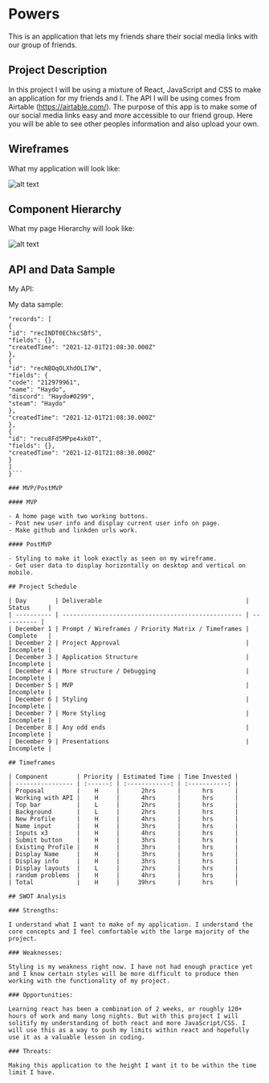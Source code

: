 # Powers

This is an application that lets my friends share their social media links with our group of friends.

## Project Description

In this project I will be using a mixture of React, JavaScript and CSS to make an application for my friends and I. The API I will be using comes from Airtable (https://airtable.com/). The purpose of this app is to make some of our social media links easy and more accessible to our friend group. Here you will be able to see other peoples information and also upload your own.

## Wireframes

What my application will look like:

![alt text](https://i.ibb.co/KX5ccW8/Screenshot-from-2021-12-01-13-40-32.png)

## Component Hierarchy

What my page Hierarchy will look like:

![alt text](https://i.ibb.co/k6s5L92/Screenshosadwadasdawt-from-2021-12-02-14-59-32.jpg)

## API and Data Sample

My API:

My data sample:

````{
"records": [
{
"id": "recINDT0EChkcSBfS",
"fields": {},
"createdTime": "2021-12-01T21:08:30.000Z"
},
{
"id": "recNBOqOLXhdOLI7W",
"fields": {
"code": "212979961",
"name": "Haydo",
"discord": "Haydo#0299",
"steam": "Haydo"
},
"createdTime": "2021-12-01T21:08:30.000Z"
},
{
"id": "recu8Fd5MPpe4xk0T",
"fields": {},
"createdTime": "2021-12-01T21:08:30.000Z"
}
]
}```

### MVP/PostMVP

#### MVP

- A home page with two working buttons.
- Post new user info and display current user info on page.
- Make github and linkden urls work.

#### PostMVP

- Styling to make it look exactly as seen on my wireframe.
- Get user data to display horizontally on desktop and vertical on mobile.

## Project Schedule

| Day        | Deliverable                                        | Status     |
| ---------- | -------------------------------------------------- | ---------- |
| December 1 | Prompt / Wireframes / Priority Matrix / Timeframes | Complete   |
| December 2 | Project Approval                                   | Incomplete |
| December 3 | Application Structure                              | Incomplete |
| December 4 | More structure / Debugging                         | Incomplete |
| December 5 | MVP                                                | Incomplete |
| December 6 | Styling                                            | Incomplete |
| December 7 | More Styling                                       | Incomplete |
| December 8 | Any odd ends                                       | Incomplete |
| December 9 | Presentations                                      | Incomplete |

## Timeframes

| Component        | Priority | Estimated Time | Time Invested |
| ---------------- | :------: | :------------: | :-----------: |
| Proposal         |    H     |      2hrs      |      hrs      |
| Working with API |    H     |      4hrs      |      hrs      |
| Top bar          |    L     |      2hrs      |      hrs      |
| Background       |    L     |      2hrs      |      hrs      |
| New Profile      |    H     |      4hrs      |      hrs      |
| Name input       |    H     |      3hrs      |      hrs      |
| Inputs x3        |    H     |      4hrs      |      hrs      |
| Submit button    |    H     |      3hrs      |      hrs      |
| Existing Profile |    H     |      3hrs      |      hrs      |
| Display Name     |    H     |      3hrs      |      hrs      |
| Display info     |    H     |      3hrs      |      hrs      |
| Display layouts  |    L     |      2hrs      |      hrs      |
| random problems  |    H     |      4hrs      |      hrs      |
| Total            |    H     |     39hrs      |      hrs      |

## SWOT Analysis

### Strengths:

I understand what I want to make of my application. I understand the core concepts and I feel comfortable with the large majority of the project.

### Weaknesses:

Styling is my weakness right now. I have not had enough practice yet and I know certain styles will be more difficult to produce then working with the functionality of my project.

### Opportunities:

Learning react has been a combination of 2 weeks, or roughly 120+ hours of work and many long nights. But with this project I will solitify my understanding of both react and more JavaScript/CSS. I will use this as a way to push my limits within react and hopefully use it as a valuable lesson in coding.

### Threats:

Making this application to the height I want it to be within the time limit I have.
````
